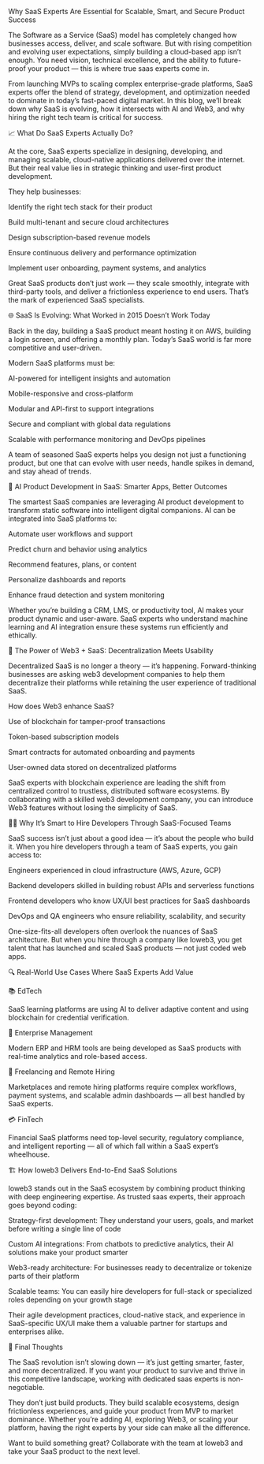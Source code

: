 Why SaaS Experts Are Essential for Scalable, Smart, and Secure Product Success

The Software as a Service (SaaS) model has completely changed how businesses access, deliver, and scale software. But with rising competition and evolving user expectations, simply building a cloud-based app isn’t enough. You need vision, technical excellence, and the ability to future-proof your product — this is where true saas experts come in.

From launching MVPs to scaling complex enterprise-grade platforms, SaaS experts offer the blend of strategy, development, and optimization needed to dominate in today’s fast-paced digital market. In this blog, we’ll break down why SaaS is evolving, how it intersects with AI and Web3, and why hiring the right tech team is critical for success.

📈 What Do SaaS Experts Actually Do?

At the core, SaaS experts specialize in designing, developing, and managing scalable, cloud-native applications delivered over the internet. But their real value lies in strategic thinking and user-first product development.

They help businesses:

Identify the right tech stack for their product

Build multi-tenant and secure cloud architectures

Design subscription-based revenue models

Ensure continuous delivery and performance optimization

Implement user onboarding, payment systems, and analytics

Great SaaS products don’t just work — they scale smoothly, integrate with third-party tools, and deliver a frictionless experience to end users. That’s the mark of experienced SaaS specialists.

🌐 SaaS Is Evolving: What Worked in 2015 Doesn’t Work Today

Back in the day, building a SaaS product meant hosting it on AWS, building a login screen, and offering a monthly plan. Today’s SaaS world is far more competitive and user-driven.

Modern SaaS platforms must be:

AI-powered for intelligent insights and automation

Mobile-responsive and cross-platform

Modular and API-first to support integrations

Secure and compliant with global data regulations

Scalable with performance monitoring and DevOps pipelines

A team of seasoned SaaS experts helps you design not just a functioning product, but one that can evolve with user needs, handle spikes in demand, and stay ahead of trends.

🤖 AI Product Development in SaaS: Smarter Apps, Better Outcomes

The smartest SaaS companies are leveraging AI product development to transform static software into intelligent digital companions. AI can be integrated into SaaS platforms to:

Automate user workflows and support

Predict churn and behavior using analytics

Recommend features, plans, or content

Personalize dashboards and reports

Enhance fraud detection and system monitoring

Whether you’re building a CRM, LMS, or productivity tool, AI makes your product dynamic and user-aware. SaaS experts who understand machine learning and AI integration ensure these systems run efficiently and ethically.

🔗 The Power of Web3 + SaaS: Decentralization Meets Usability

Decentralized SaaS is no longer a theory — it’s happening. Forward-thinking businesses are asking web3 development companies to help them decentralize their platforms while retaining the user experience of traditional SaaS.

How does Web3 enhance SaaS?

Use of blockchain for tamper-proof transactions

Token-based subscription models

Smart contracts for automated onboarding and payments

User-owned data stored on decentralized platforms

SaaS experts with blockchain experience are leading the shift from centralized control to trustless, distributed software ecosystems. By collaborating with a skilled web3 development company, you can introduce Web3 features without losing the simplicity of SaaS.

👨‍💻 Why It’s Smart to Hire Developers Through SaaS-Focused Teams

SaaS success isn’t just about a good idea — it’s about the people who build it. When you hire developers through a team of SaaS experts, you gain access to:

Engineers experienced in cloud infrastructure (AWS, Azure, GCP)

Backend developers skilled in building robust APIs and serverless functions

Frontend developers who know UX/UI best practices for SaaS dashboards

DevOps and QA engineers who ensure reliability, scalability, and security

One-size-fits-all developers often overlook the nuances of SaaS architecture. But when you hire through a company like Ioweb3, you get talent that has launched and scaled SaaS products — not just coded web apps.

🔍 Real-World Use Cases Where SaaS Experts Add Value

📚 EdTech

SaaS learning platforms are using AI to deliver adaptive content and using blockchain for credential verification.

🏢 Enterprise Management

Modern ERP and HRM tools are being developed as SaaS products with real-time analytics and role-based access.

💼 Freelancing and Remote Hiring

Marketplaces and remote hiring platforms require complex workflows, payment systems, and scalable admin dashboards — all best handled by SaaS experts.

💳 FinTech

Financial SaaS platforms need top-level security, regulatory compliance, and intelligent reporting — all of which fall within a SaaS expert’s wheelhouse.

🏗 How Ioweb3 Delivers End-to-End SaaS Solutions

Ioweb3 stands out in the SaaS ecosystem by combining product thinking with deep engineering expertise. As trusted saas experts, their approach goes beyond coding:

Strategy-first development: They understand your users, goals, and market before writing a single line of code

Custom AI integrations: From chatbots to predictive analytics, their AI solutions make your product smarter

Web3-ready architecture: For businesses ready to decentralize or tokenize parts of their platform

Scalable teams: You can easily hire developers for full-stack or specialized roles depending on your growth stage

Their agile development practices, cloud-native stack, and experience in SaaS-specific UX/UI make them a valuable partner for startups and enterprises alike.

📌 Final Thoughts

The SaaS revolution isn’t slowing down — it’s just getting smarter, faster, and more decentralized. If you want your product to survive and thrive in this competitive landscape, working with dedicated saas experts is non-negotiable.

They don’t just build products. They build scalable ecosystems, design frictionless experiences, and guide your product from MVP to market dominance. Whether you’re adding AI, exploring Web3, or scaling your platform, having the right experts by your side can make all the difference.

Want to build something great? Collaborate with the team at Ioweb3 and take your SaaS product to the next level.
